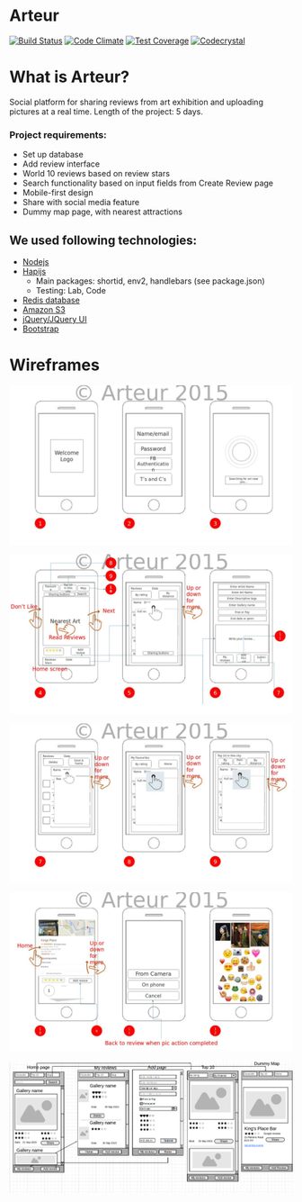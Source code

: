 # Arteur

[![Build Status](https://travis-ci.org/Arteur/arteur.svg?branch=master)](https://travis-ci.org/Arteur/arteur)
[![Code Climate](https://codeclimate.com/github/Arteur/arteur/badges/gpa.svg)](https://codeclimate.com/github/Arteur/arteur)
[![Test Coverage](https://codeclimate.com/github/Arteur/arteur/badges/coverage.svg)](https://codeclimate.com/github/Arteur/arteur/coverage)
[![Codecrystal](https://img.shields.io/badge/code-crystal-5CB3FF.svg)](http://codecrystal.herokuapp.com/crystalise/Arteur/arteur/master)

# What is Arteur?

Social platform for sharing reviews from art exhibition and uploading pictures at a real time.
Length of the project: 5 days.


### Project requirements:
- Set up database
- Add review interface
- World 10 reviews based on review stars
- Search functionality based on input fields from Create Review page
- Mobile-first design
- Share with social media feature
- Dummy map page, with nearest attractions

## We used following technologies:
- [Nodejs](https://nodejs.org/en/)
- [Hapijs](http://hapijs.com/)
    - Main packages: shortid, env2, handlebars (see package.json)
    - Testing: Lab, Code
- [Redis database](http://redis.io/)
- [Amazon S3](https://aws.amazon.com/)
- [jQuery/JQuery UI](https://jqueryui.com/)
- [Bootstrap](http://getbootstrap.com/)

# Wireframes
![wireframe](https://github.com/Arteur/arteur/blob/master/docs/wireframes/arteur1.jpg)

![wireframe](https://github.com/Arteur/arteur/blob/master/docs/wireframes/arteur2.jpg)

![wireframe](https://github.com/Arteur/arteur/blob/master/docs/wireframes/arteur3.jpg)

![wireframe](https://github.com/Arteur/arteur/blob/master/docs/wireframes/arteur4.jpg)

![wireframe](https://github.com/Arteur/arteur/blob/master/docs/wireframes/arteur.png)
